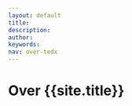 ```yaml
---
layout: default
title:
description:
author:
keywords:
nav: over-tedx
---
```


# Over {{site.title}}

